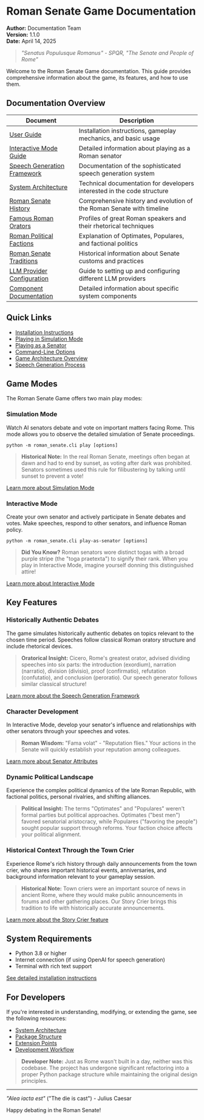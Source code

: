 # Roman Senate Game Documentation

**Author:** Documentation Team  
**Version:** 1.1.0  
**Date:** April 14, 2025

> *"Senatus Populusque Romanus" - SPQR, "The Senate and People of Rome"*

Welcome to the Roman Senate Game documentation. This guide provides comprehensive information about the game, its features, and how to use them.

## Documentation Overview

| Document | Description |
|----------|-------------|
| [User Guide](user_guide.md) | Installation instructions, gameplay mechanics, and basic usage |
| [Interactive Mode Guide](interactive_mode.md) | Detailed information about playing as a Roman senator |
| [Speech Generation Framework](speech_generation.md) | Documentation of the sophisticated speech generation system |
| [System Architecture](architecture.md) | Technical documentation for developers interested in the code structure |
| [Roman Senate History](roman_senate_history.md) | Comprehensive history and evolution of the Roman Senate with timeline |
| [Famous Roman Orators](famous_roman_orators.md) | Profiles of great Roman speakers and their rhetorical techniques |
| [Roman Political Factions](roman_political_factions.md) | Explanation of Optimates, Populares, and factional politics |
| [Roman Senate Traditions](roman_senate_traditions.md) | Historical information about Senate customs and practices |
| [LLM Provider Configuration](llm_providers.md) | Guide to setting up and configuring different LLM providers |
| [Component Documentation](components/index.md) | Detailed information about specific system components |

## Quick Links

- [Installation Instructions](user_guide.md#installation)
- [Playing in Simulation Mode](user_guide.md#simulation-mode)
- [Playing as a Senator](interactive_mode.md#introduction)
- [Command-Line Options](user_guide.md#command-line-options)
- [Game Architecture Overview](architecture.md#overview)
- [Speech Generation Process](speech_generation.md#speech-generation-process)

## Game Modes

The Roman Senate Game offers two main play modes:

### Simulation Mode

Watch AI senators debate and vote on important matters facing Rome. This mode allows you to observe the detailed simulation of Senate proceedings.

```
python -m roman_senate.cli play [options]
```

> **Historical Note:** In the real Roman Senate, meetings often began at dawn and had to end by sunset, as voting after dark was prohibited. Senators sometimes used this rule for filibustering by talking until sunset to prevent a vote!

[Learn more about Simulation Mode](user_guide.md#simulation-mode)

### Interactive Mode

Create your own senator and actively participate in Senate debates and votes. Make speeches, respond to other senators, and influence Roman policy.

```
python -m roman_senate.cli play-as-senator [options]
```

> **Did You Know?** Roman senators wore distinct togas with a broad purple stripe (the "toga praetexta") to signify their rank. When you play in Interactive Mode, imagine yourself donning this distinguished attire!

[Learn more about Interactive Mode](interactive_mode.md)

## Key Features

### Historically Authentic Debates

The game simulates historically authentic debates on topics relevant to the chosen time period. Speeches follow classical Roman oratory structure and include rhetorical devices.

> **Oratorical Insight:** Cicero, Rome's greatest orator, advised dividing speeches into six parts: the introduction (exordium), narration (narratio), division (divisio), proof (confirmatio), refutation (confutatio), and conclusion (peroratio). Our speech generator follows similar classical structure!

[Learn more about the Speech Generation Framework](speech_generation.md)

### Character Development

In Interactive Mode, develop your senator's influence and relationships with other senators through your speeches and votes.

> **Roman Wisdom:** "Fama volat" - "Reputation flies." Your actions in the Senate will quickly establish your reputation among colleagues.

[Learn more about Senator Attributes](interactive_mode.md#understanding-attributes)

### Dynamic Political Landscape

Experience the complex political dynamics of the late Roman Republic, with factional politics, personal rivalries, and shifting alliances.

> **Political Insight:** The terms "Optimates" and "Populares" weren't formal parties but political approaches. Optimates ("best men") favored senatorial aristocracy, while Populares ("favoring the people") sought popular support through reforms. Your faction choice affects your political alignment.

### Historical Context Through the Town Crier

Experience Rome's rich history through daily announcements from the town crier, who shares important historical events, anniversaries, and background information relevant to your gameplay session.

> **Historical Note:** Town criers were an important source of news in ancient Rome, where they would make public announcements in forums and other gathering places. Our Story Crier brings this tradition to life with historically accurate announcements.

[Learn more about the Story Crier feature](components/story_crier.md)

## System Requirements

- Python 3.8 or higher
- Internet connection (if using OpenAI for speech generation)
- Terminal with rich text support

[See detailed installation instructions](user_guide.md#installation)

## For Developers

If you're interested in understanding, modifying, or extending the game, see the following resources:

- [System Architecture](architecture.md)
- [Package Structure](architecture.md#package-structure)
- [Extension Points](architecture.md#extension-points)
- [Development Workflow](architecture.md#development-workflow)

> **Developer Note:** Just as Rome wasn't built in a day, neither was this codebase. The project has undergone significant refactoring into a proper Python package structure while maintaining the original design principles.

---

*"Alea iacta est"* ("The die is cast") - Julius Caesar

Happy debating in the Roman Senate!